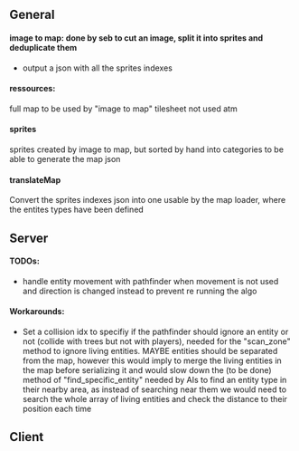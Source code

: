 ## General

#### image to map: done by seb to cut an image, split it into sprites and deduplicate them
+ output a json with all the sprites indexes

#### ressources:
full map to be used by "image to map"
tilesheet not used atm

#### sprites
sprites created by image to map, but sorted by hand into categories to be able to generate
the map json

#### translateMap
Convert the sprites indexes json into one usable by the map loader, where the entites types have been defined


## Server

#### TODOs:
- handle entity movement with pathfinder when movement is not used and direction is changed instead
to prevent re running the algo


#### Workarounds:
- Set a collision idx to specifiy if the pathfinder should ignore an entity or not
(collide with trees but not with players), needed for the "scan_zone" method to ignore
living entities. MAYBE entities should be separated from the map, however this would imply
to merge the living entities in the map before serializing it and would slow down the
(to be done) method of "find_specific_entity" needed by AIs to find an entity type
in their nearby area, as instead of searching near them we would need
to search the whole array of living entities and check the distance to their position each time

## Client
